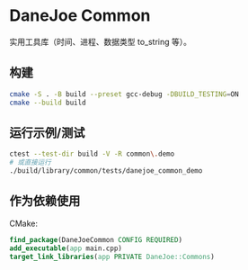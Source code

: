 # DaneJoe Common

实用工具库（时间、进程、数据类型 to_string 等）。

## 构建
```bash
cmake -S . -B build --preset gcc-debug -DBUILD_TESTING=ON
cmake --build build
```

## 运行示例/测试
```bash
ctest --test-dir build -V -R common\.demo
# 或直接运行
./build/library/common/tests/danejoe_common_demo
```

## 作为依赖使用
CMake:
```cmake
find_package(DaneJoeCommon CONFIG REQUIRED)
add_executable(app main.cpp)
target_link_libraries(app PRIVATE DaneJoe::Commons)
```
